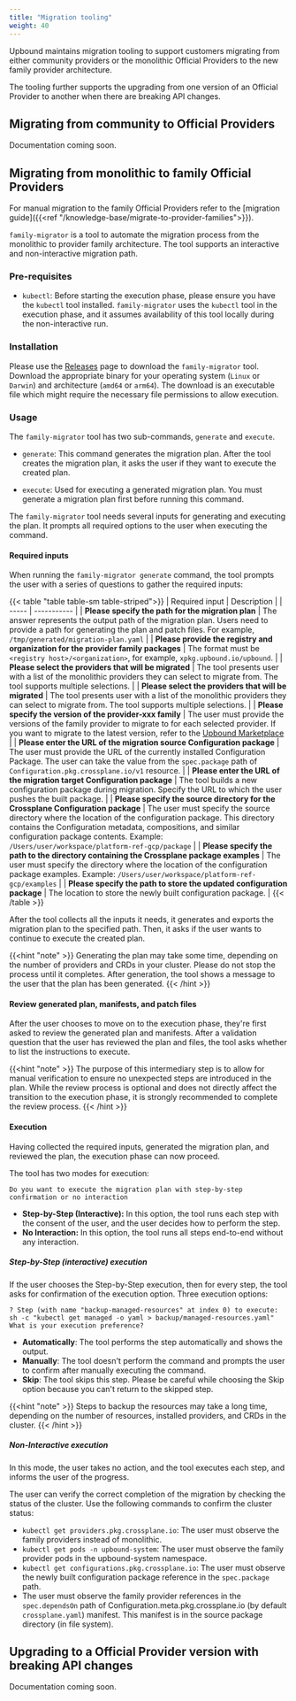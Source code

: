 ```yaml
---
title: "Migration tooling"
weight: 40
---
```


Upbound maintains migration tooling to support customers migrating from either
community providers or the monolithic Official Providers to the new family
provider architecture.

The tooling further supports the upgrading from one version of an Official
Provider to another when there are breaking API changes.

## Migrating from community to Official Providers

Documentation coming soon.

## Migrating from monolithic to family Official Providers

For manual migration to the family Official Providers refer to the
[migration guide]({{<ref "/knowledge-base/migrate-to-provider-families">}}).

`family-migrator` is a tool to automate the migration process from the
monolithic to provider family architecture. The tool supports an interactive and
non-interactive migration path.

### Pre-requisites

- `kubectl`: Before starting the execution phase, please ensure you have the
`kubectl` tool installed. `family-migrator` uses the `kubectl` tool in the
execution phase, and it assumes availability of this tool locally during the
non-interactive run.


### Installation

Please use the [Releases] page to download the `family-migrator` tool. Download
the appropriate binary for your operating system (`Linux` or `Darwin`) and
architecture (`amd64` or `arm64`). The download is an executable file
which might require the necessary file permissions to allow execution.

### Usage

The `family-migrator` tool has two sub-commands, `generate` and `execute`.

- `generate`: This command generates the migration plan. After the tool creates
the migration plan, it asks the user if they want to execute the created plan.

- `execute`: Used for executing a generated migration plan. You must generate a
migration plan first before running this command.

The `family-migrator` tool needs several inputs for generating and executing the
plan. It prompts all required options to the user when executing the command.

#### Required inputs

When running the `family-migrator generate` command, the tool prompts the
user with a series of questions to gather the required inputs:

{{< table "table table-sm table-striped">}}
| Required input | Description |
| ----- | ----------- |
| **Please specify the path for the migration plan** | The answer represents the output path of the migration plan. Users need to provide a path for generating the plan and patch files. For example, `/tmp/generated/migration-plan.yaml` |
| **Please provide the registry and organization for the provider family packages** | The format must be `<registry host>/<organization>`, for example, `xpkg.upbound.io/upbound`. |
| **Please select the providers that will be migrated** | The tool presents user with a list of the monolithic providers they can select to migrate from. The tool supports multiple selections. |
| **Please select the providers that will be migrated** | The tool presents user with a list of the monolithic providers they can select to migrate from. The tool supports multiple selections. |
| **Please specify the version of the provider-xxx family** | The user must provide the versions of the family provider to migrate to for each selected provider. If you want to migrate to the latest version, refer to the [Upbound Marketplace] |
| **Please enter the URL of the migration source Configuration package** | The user must provide the URL of the currently installed Configuration Package. The user can take the value from the `spec.package` path of `Configuration.pkg.crossplane.io/v1` resource. |
| **Please enter the URL of the migration target Configuration package** | The tool builds a new configuration package during migration. Specify the URL to which the user pushes the built package. |
| **Please specify the source directory for the Crossplane Configuration package** | The user must specify the source directory where the location of the configuration package. This directory contains the Configuration metadata, compositions, and similar configuration package contents. Example: `/Users/user/workspace/platform-ref-gcp/package` |
| **Please specify the path to the directory containing the Crossplane package examples** | The user must specify the directory where the location of the configuration package examples. Example: `/Users/user/workspace/platform-ref-gcp/examples` |
| **Please specify the path to store the updated configuration package** | The location to store the newly built configuration package. |
{{< /table >}}

After the tool collects all the inputs it needs, it generates and exports the
migration plan to the specified path. Then, it asks if the user wants to
continue to execute the created plan.

{{<hint "note" >}}
Generating the plan may take some time, depending on the number of providers and
CRDs in your cluster. Please do not stop the process until it completes. After
generation, the tool shows a message to the user that the plan has been
generated.
{{< /hint >}}

#### Review generated plan, manifests, and patch files

After the user chooses to move on to the execution phase, they're first
asked to review the generated plan and manifests. After a validation question
that the user has reviewed the plan and files, the tool asks whether to list the
instructions to execute.

{{<hint "note" >}}
The purpose of this intermediary step is to allow for manual verification to ensure
no unexpected steps are introduced in the plan. While the review process is optional
and does not directly affect the transition to the execution phase, it is strongly
recommended to complete the review process.
{{< /hint >}}

#### Execution

Having collected the required inputs, generated the migration plan, and reviewed the plan,
the execution phase can now proceed.

The tool has two modes for execution:

`Do you want to execute the migration plan with step-by-step confirmation or
no interaction`

- **Step-by-Step (Interactive):** In this option, the tool runs each step with
the consent of the user, and the user decides how to perform the step.
- **No Interaction:** In this option, the tool runs all steps end-to-end without
any interaction.

##### Step-by-Step (interactive) execution

If the user chooses the Step-by-Step execution, then for every step, the tool
asks for confirmation of the execution option. Three execution options:

`? Step (with name "backup-managed-resources" at index 0) to execute:
sh -c "kubectl get managed -o yaml > backup/managed-resources.yaml"
What is your execution preference?`

- **Automatically**: The tool performs the step automatically and shows
  the output.
- **Manually**: The tool doesn't perform the command and prompts the user to
confirm after manually executing the command.
- **Skip**: The tool skips this step. Please be careful while choosing the Skip
option because you can't return to the skipped step.

{{<hint "note" >}}
Steps to backup the resources may take a long time, depending on the number of
resources, installed providers, and CRDs in the cluster.
{{< /hint >}}

##### Non-Interactive execution

In this mode, the user takes no action, and the tool executes each step, and
informs the user of the progress.

The user can verify the correct completion of the migration by checking
the status of the cluster. Use the following commands to confirm the cluster
status:

- `kubectl get providers.pkg.crossplane.io`: The user must observe the family
providers instead of monolithic.
- `kubectl get pods -n upbound-system`: The user must observe the family
provider pods in the upbound-system namespace.
- `kubectl get configurations.pkg.crossplane.io`: The user must observe the
newly built configuration package reference in the `spec.package` path.
- The user must observe the family provider references in the `spec.dependsOn`
path of Configuration.meta.pkg.crossplane.io (by default `crossplane.yaml`)
manifest. This manifest is in the source package directory (in file system).

## Upgrading to a Official Provider version with breaking API changes

Documentation coming soon.

[Releases]: https://github.com/upbound/extensions-migration/releases
[Upbound Marketplace]: https://marketplace.upbound.io/

